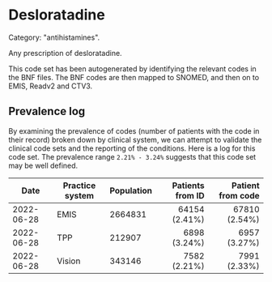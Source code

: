 # Desloratadine

Category: "antihistamines".

Any prescription of desloratadine.

This code set has been autogenerated by identifying the relevant codes in the BNF files. The BNF codes are then mapped to SNOMED, and then on to EMIS, Readv2 and CTV3.

## Prevalence log

By examining the prevalence of codes (number of patients with the code in their record) broken down by clinical system, we can attempt to validate the clinical code sets and the reporting of the conditions. Here is a log for this code set. The prevalence range `2.21% - 3.24%` suggests that this code set may be well defined.

| Date       | Practice system | Population | Patients from ID | Patient from code |
| ---------- | --------------- | ---------- | ---------------: | ----------------: |
| 2022-06-28 | EMIS            | 2664831    |    64154 (2.41%) |     67810 (2.54%) |
| 2022-06-28 | TPP             | 212907     |     6898 (3.24%) |      6957 (3.27%) |
| 2022-06-28 | Vision          | 343146     |     7582 (2.21%) |      7991 (2.33%) |
